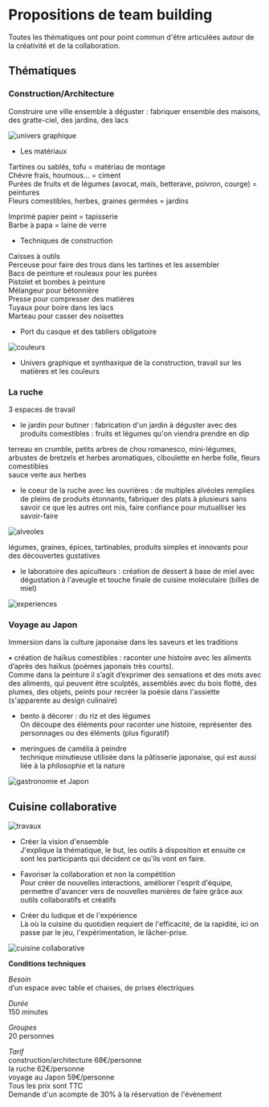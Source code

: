 # Propositions de team building 


Toutes les thématiques ont pour point commun d'être articulées autour de la créativité et de la collaboration.  

## Thématiques

### Construction/Architecture

Construire une ville ensemble à déguster : fabriquer ensemble des maisons, des gratte-ciel, des jardins, des lacs  

![univers graphique](https://github.com/bndct-lmbrt/ateliers/blob/master/medias/mozaique-archi.jpg)

* Les matériaux  

Tartines ou sablés, tofu = matériau de montage  
Chèvre frais, houmous... = ciment  
Purées de fruits et de légumes (avocat, maïs, betterave, poivron, courge) = peintures  
Fleurs comestibles, herbes, graines germées = jardins  

Imprimé papier peint = tapisserie  
Barbe à papa = laine de verre   

* Techniques de construction  

Caisses à outils  
Perceuse pour faire des trous dans les tartines et les assembler  
Bacs de peinture et rouleaux pour les purées  
Pistolet et bombes à peinture  
Mélangeur pour bétonnière  
Presse pour compresser  des matières  
Tuyaux pour boire dans les lacs  
Marteau pour casser des noisettes  

* Port du casque et des tabliers obligatoire  

![couleurs](https://github.com/bndct-lmbrt/ateliers/blob/master/medias/palette-couleurs.jpg)

* Univers graphique et synthaxique de la construction, travail sur les matières et les couleurs  

### La ruche

3 espaces de travail  

* le jardin pour butiner : fabrication d'un jardin à déguster avec  des produits comestibles : fruits et légumes qu'on viendra prendre en dip  

terreau en crumble, petits arbres de chou romanesco, mini-légumes, arbustes de bretzels et herbes aromatiques, ciboulette en herbe folle, fleurs comestibles  
sauce verte aux herbes  

* le coeur de la ruche avec les ouvrières : de multiples alvéoles remplies de pleins de produits étonnants, fabriquer des plats à plusieurs sans savoir ce que les autres ont mis, faire confiance pour mutualliser les savoir-faire  

 ![alveoles](https://github.com/bndct-lmbrt/ateliers/blob/master/medias/alveoles.jpg)

légumes, graines, épices, tartinables, produits simples et innovants pour des découvertes gustatives   

* le laboratoire des apiculteurs : création de dessert à base de miel avec dégustation à l'aveugle et touche finale de cuisine moléculaire (billes de miel)  

 ![experiences](https://github.com/bndct-lmbrt/ateliers/blob/master/medias/labo-api.jpg)

### Voyage au Japon

Immersion dans la culture japonaise dans les saveurs et les traditions  

•	création de haïkus comestibles : raconter une histoire avec les aliments d’après des haïkus (poèmes japonais très courts).  
Comme dans la peinture il s’agit d’exprimer des sensations et des mots avec des aliments, qui peuvent être sculptés, assemblés avec du bois flotté, des plumes, des objets, peints pour recréer la poésie dans l'assiette  
(s'apparente au design culinaire)  

*	bento à décorer : du riz et des légumes   
On découpe des éléments pour raconter une histoire, représenter des personnages ou des éléments (plus figuratif)  

*	meringues de camélia à peindre  
technique minutieuse utilisée dans la pâtisserie japonaise, qui est aussi liée à la philosophie et la nature  


![gastronomie et Japon](https://github.com/bndct-lmbrt/ateliers/blob/master/medias/voyage-japon.jpg)
 


## Cuisine collaborative

 ![travaux](https://github.com/bndct-lmbrt/ateliers/blob/master/medias/travaux-cacahuete.jpg)

*	Créer la vision d'ensemble  
J'explique la thématique, le but, les outils à disposition et ensuite ce sont les participants qui décident ce qu'ils vont en faire.  

* Favoriser la collaboration et non la compétition  
Pour créer de nouvelles interactions, améliorer l'esprit d'équipe, permettre d'avancer vers de nouvelles manières de faire grâce aux outils collaboratifs et créatifs  

* Créer du ludique et de l'expérience  
Là où la cuisine du quotidien requiert de l'efficacité, de la rapidité, ici on passe par le jeu, l'expérimentation, le lâcher-prise.  

 ![cuisine collaborative](https://github.com/bndct-lmbrt/ateliers/blob/master/medias/cuisinecollabo-moustic.jpg)


**Conditions techniques**  

*Besoin*   
d’un espace avec table et chaises, de prises électriques   

*Durée*  
150 minutes     

*Groupes*  
20 personnes      

*Tarif*    
construction/architecture 68€/personne  
la ruche 62€/personne  
voyage au Japon 59€/personne  
Tous les prix sont TTC  
Demande d'un acompte de 30% à la réservation de l'évènement    